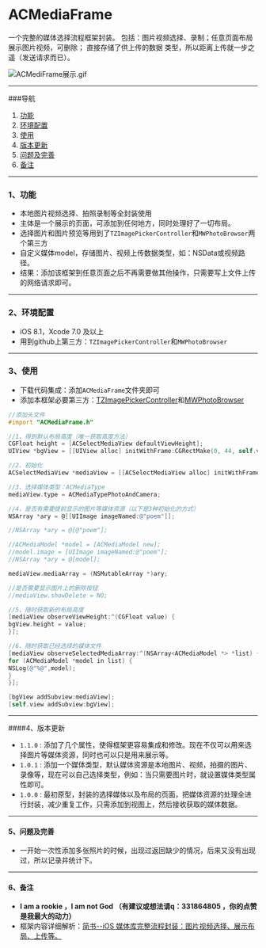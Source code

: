 # ACMediaFrame
一个完整的媒体选择流程框架封装。
包括：图片视频选择、录制；任意页面布局展示图片视频，可删除；
     直接存储了供上传的数据 类型，所以距离上传就一步之遥（发送请求而已）。

![ACMediFrame展示.gif](https://github.com/honeycao/ACMediaFrame/blob/master/ACMediFrame%E5%B1%95%E7%A4%BA.gif)

------
###导航
1.  [功能](https://github.com/honeycao/ACMediaFrame#1、功能)
2.  [环境配置](https://github.com/honeycao/ACMediaFrame#2、环境配置)
3.  [使用](https://github.com/honeycao/ACMediaFrame#3、使用)
4.  [版本更新](https://github.com/honeycao/ACMediaFrame#4、版本更新)
5.  [问题及完善](https://github.com/honeycao/ACMediaFrame#5、问题及完善)
6.  [备注](https://github.com/honeycao/ACMediaFrame#6、备注)

-------
### 1、功能

* 本地图片视频选择、拍照录制等全封装使用
* 主体是一个展示的页面，可添加到任何地方，同时处理好了一切布局。
* 选择图片和图片预览等用到了`TZImagePickerController`和`MWPhotoBrowser`两个第三方
* 自定义媒体model，存储图片、视频上传数据类型，如：NSData或视频路径。
* 结果：添加该框架到任意页面之后不再需要做其他操作，只需要写上文件上传的网络请求即可。

-------
### 2、环境配置
* iOS 8.1，Xcode 7.0 及以上
* 用到github上第三方：`TZImagePickerController`和`MWPhotoBrowser`

-------
### 3、使用

* 下载代码集成：添加`ACMediaFrame`文件夹即可
* 添加本框架必要第三方：[TZImagePickerController](https://github.com/banchichen/TZImagePickerController)和[MWPhotoBrowser](https://github.com/mwaterfall/MWPhotoBrowser)

```objective-c
//添加头文件
#import "ACMediaFrame.h"

//1、得到默认布局高度（唯一获取高度方法）
CGFloat height = [ACSelectMediaView defaultViewHeight];
UIView *bgView = [[UIView alloc] initWithFrame:CGRectMake(0, 44, self.view.bounds.size.width, height)];

//2、初始化
ACSelectMediaView *mediaView = [[ACSelectMediaView alloc] initWithFrame:CGRectMake(0, 0, bgView.frame.size.width, bgView.frame.size.height)];

//3、选择媒体类型：ACMediaType
mediaView.type = ACMediaTypePhotoAndCamera;

//4、是否有需要提前显示的图片等媒体资源（以下是3种初始化的方式）
NSArray *ary = @[[UIImage imageNamed:@"poem"]];

//NSArray *ary = @[@"poem"];

//ACMediaModel *model = [ACMediaModel new];
//model.image = [UIImage imageNamed:@"poem"];
//NSArray *ary = @[model];

mediaView.mediaArray = (NSMutableArray *)ary;

//是否需要显示图片上的删除按钮
//mediaView.showDelete = NO;

//5、随时获取新的布局高度
[mediaView observeViewHeight:^(CGFloat value) {
bgView.height = value;
}];

//6、随时获取已经选择的媒体文件
[mediaView observeSelectedMediaArray:^(NSArray<ACMediaModel *> *list) {
for (ACMediaModel *model in list) {
NSLog(@"%@",model);
}
}];

[bgView addSubview:mediaView];
[self.view addSubview:bgView];
```

-------
####4、版本更新
* `1.1.0` : 添加了几个属性，使得框架更容易集成和修改。现在不仅可以用来选择图片等媒体资源，同时也可以只是用来展示等。
* `1.0.1` : 添加一个媒体类型，默认媒体资源是本地图片、视频，拍摄的图片、录像等，现在可以自己选择类型，例如：当只需要图片时，就设置媒体类型属性即可。 
* `1.0.0` : 最初原型，封装的选择媒体以及布局的页面，把媒体资源的处理全进行封装，减少重复工作，只需添加到视图上，然后接收获取的媒体数据。

-------
#### 5、问题及完善

* 一开始一次性添加多张照片的时候，出现过返回缺少的情况，后来又没有出现过，所以记录并统计下。

-------

#### 6、备注

* **I am a rookie ，I am not God （有建议或想法请q：331864805 ，你的点赞是我最大的动力）**
* 框架内容详细解析：[简书--iOS 媒体库完整流程封装：图片视频选择、展示布局、上传等。](http://www.jianshu.com/p/9ff1e8e68a21)
